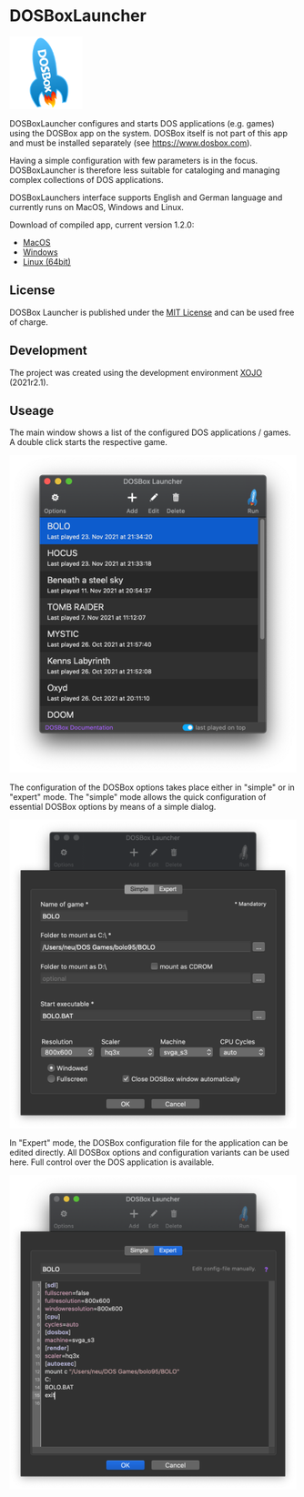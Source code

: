 # DOSBoxLauncher

![AppLogo](/Images/AppIcon_128.png)

DOSBoxLauncher configures and starts DOS applications (e.g. games) using the DOSBox app on the system. 
DOSBox itself is not part of this app and must be installed separately (see https://www.dosbox.com). 

Having a simple configuration with few parameters is in the focus. DOSBoxLauncher is therefore less suitable for cataloging 
and managing complex collections of DOS applications.

DOSBoxLaunchers interface supports English and German language and currently runs on MacOS, Windows and Linux.

Download of compiled app, current version 1.2.0: 
- [MacOS](https://github.com/stefanwatermann/DOSBoxLauncher/releases/download/v1.1.2/DOSBoxLauncher.app.zip)
- [Windows](/Builds/Windows/DOSBoxLauncher.zip)
- [Linux (64bit)](/Builds/Linux/DOSBoxLauncher_amd64_1.2.0-140.deb)

## License
DOSBox Launcher is published under the [MIT License](/LICENSE) and can be used free of charge.

## Development
The project was created using the development environment [XOJO](https://www.xojo.com) (2021r2.1).

## Useage
The main window shows a list of the configured DOS applications / games. A double click starts the respective game.

![DOSBoxLauncher Screenshot](/ScreenShots/DOSBoxLauncher_EN.png)

The configuration of the DOSBox options takes place either in "simple" or in "expert" mode.
The "simple" mode allows the quick configuration of essential DOSBox options by means of a simple dialog.

![DOSBoxLauncher Screenshot](/ScreenShots/DOSBoxLauncher_1_EN.png)

In "Expert" mode, the DOSBox configuration file for the application can be edited directly. All DOSBox options and configuration variants can be used here. Full control over the DOS application is available.

![DOSBoxLauncher Screenshot](/ScreenShots/DOSBoxLauncher_2_EN.png)
